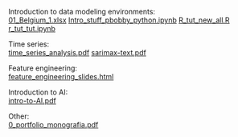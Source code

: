Introduction to data modeling environments:  
[01_Belgium_1.xlsx](01_Belgium_1.xlsx)
[Intro_stuff_pbobby_python.ipynb](Intro_stuff_pbobby_python.ipynb)
[R_tut_new_all.R](R_tut_new_all.R)
[r_tut_tut.ipynb](r_tut_tut.ipynb)

Time series:  
[time_series_analysis.pdf](time_series_analysis.pdf)
[sarimax-text.pdf](sarimax-text.pdf)

Feature engineering:    
[feature_engineering_slides.html](feature_engineering_slides.html)

Introduction to AI:  
[intro-to-AI.pdf](intro-to-AI.pdf)

Other:  
[0_portfolio_monografia.pdf](0_portfolio_monografia.pdf)
